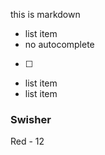 this is markdown

- list item
- no autocomplete

- [ ]

- list item
- list item

### Swisher ###
Red - 12 
